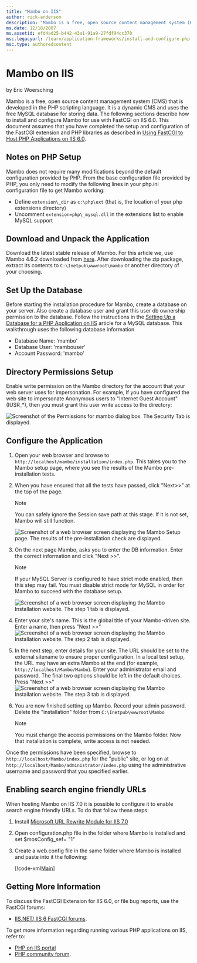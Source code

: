 ```yaml
---
title: "Mambo on IIS"
author: rick-anderson
description: "Mambo is a free, open source content management system (CMS) that is developed in the PHP scripting language. It is a dynamic CMS and uses the free MySQL dat..."
ms.date: 12/18/2007
ms.assetid: efd4ad25-b442-43a1-91a9-27fdf94cc370
msc.legacyurl: /learn/application-frameworks/install-and-configure-php-applications-on-iis/mambo-on-iis
msc.type: authoredcontent
---
```

# Mambo on IIS

by Eric Woersching

Mambo is a free, open source content management system (CMS) that is developed in the PHP scripting language. It is a dynamic CMS and uses the free MySQL database for storing data. The following sections describe how to install and configure Mambo for use with FastCGI on IIS 6.0. This document assumes that you have completed the setup and configuration of the FastCGI extension and PHP libraries as described in [Using FastCGI to Host PHP Applications on IIS 6.0](using-fastcgi-to-host-php-applications-on-iis-60.md).

## Notes on PHP Setup

Mambo does not require many modifications beyond the default configuration provided by PHP. From the base configuration file provided by PHP, you only need to modify the following lines in your php.ini configuration file to get Mambo working:

- Define `extension\_dir` as `c:\php\ext` (that is, the location of your php extensions directory)
- Uncomment `extension=php\_mysql.dll` in the extensions list to enable MySQL support

## Download and Unpack the Application

Download the latest stable release of Mambo. For this article we, use Mambo 4.6.2 downloaded from [here](http://www.source.mambo-foundation.org/content/view/90/63/). After downloading the zip package, extract its contents to `C:\Inetpub\wwwroot\mambo` or another directory of your choosing.

## Set Up the Database

Before starting the installation procedure for Mambo, create a database on your server. Also create a database user and grant this user db ownership permission to the database. Follow the instructions in the [Setting Up a Database for a PHP Application on IIS](../install-and-configure-php-on-iis/setting-up-a-database-for-a-php-application-on-iis.md) article for a MySQL database. This walkthrough uses the following database information

- Database Name: 'mambo'
- Database User: 'mambouser'
- Account Password: 'mambo'

## Directory Permissions Setup

Enable write permission on the Mambo directory for the account that your web server uses for impersonation. For example, if you have configured the web site to impersonate Anonymous users to "Internet Guest Account" (IUSR\_\*), then you must grant this user write access to the directory:

![Screenshot of the Permissions for mambo dialog box. The Security Tab is displayed.](mambo-on-iis/_static/image1.png)

## Configure the Application

1. Open your web browser and browse to `http://localhost/mambo/installation/index.php`. This takes you to the Mambo setup page, where you see the results of the Mambo pre-installation tests.
2. When you have ensured that all the tests have passed, click "Next&gt;&gt;" at the top of the page.  

    > [!NOTE]
    > You can safely ignore the Session save path at this stage. If it is not set, Mambo will still function.  

    ![Screenshot of a web browser screen displaying the Mambo Setup page. The results of the pre-installation check are displayed. ](mambo-on-iis/_static/image3.png)
3. On the next page Mambo, asks you to enter the DB information. Enter the correct information and click "Next &gt;&gt;".  

    > [!NOTE]
    > If your MySQL Server is configured to have strict mode enabled, then this step may fail. You must disable strict mode for MySQL in order for Mambo to succeed with the database setup.

    ![Screenshot of a web browser screen displaying the Mambo Installation website. The step 1 tab is displayed.](mambo-on-iis/_static/image5.png)
4. Enter your site's name. This is the global title of your Mambo-driven site. Enter a name, then press "Next &gt;&gt;"  
    ![Screenshot of a web browser screen displaying the Mambo Installation website. The step 2 tab is displayed.](mambo-on-iis/_static/image7.png)
5. In the next step, enter details for your site. The URL should be set to the external sitename to ensure proper configuration. In a local test setup, the URL may have an extra Mambo at the end (for example, `http://localhost/Mambo/Mambo`). Enter your administrator email and password. The final two options should be left in the default choices. Press "Next &gt;&gt;"  
    ![Screenshot of a web browser screen displaying the Mambo Installation website. The step 3 tab is displayed.](mambo-on-iis/_static/image9.png)
6. You are now finished setting up Mambo. Record your admin password. Delete the "installation" folder from `C:\Inetpub\wwwroot\Mambo`  

    > [!NOTE]
    > You must change the access permissions on the Mambo folder. Now that installation is complete, write access is not needed.

Once the permissions have been specified, browse to `http://localhost/Mambo/index.php` for the "public" site, or log on at `http://localhost/Mambo/administrator/index.php` using the administrative username and password that you specified earlier.

## Enabling search engine friendly URLs

When hosting Mambo on IIS 7.0 it is possible to configure it to enable search engine friendly URLs. To do that follow these steps:

1. Install [Microsoft URL Rewrite Module for IIS 7.0](https://www.iis.net/downloads/microsoft/url-rewrite "URL rewrite module")
2. Open configuration.php file in the folder where Mambo is installed and set $mosConfig\_sef= "1"
3. Create a web.config file in the same folder where Mambo is installed and paste into it the following:  

    [!code-xml[Main](mambo-on-iis/samples/sample1.xml)]

## Getting More Information

To discuss the FastCGI Extension for IIS 6.0, or file bug reports, use the FastCGI forums:

- [IIS.NET/ IIS 6 FastCGI forums](https://forums.iis.net/1103.aspx).

To get more information regarding running various PHP applications on IIS, refer to:

- [PHP on IIS portal](https://php.iis.net/)
- [PHP community forum](https://forums.iis.net/1102.aspx).
